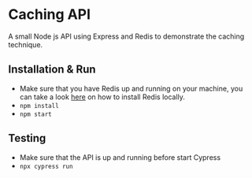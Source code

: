 # Caching API

A small Node js API using Express and Redis to demonstrate the caching technique.

## Installation & Run

- Make sure that you have Redis up and running on your machine, you can take a look [here](https://redis.io/docs/getting-started/) on how to install Redis locally.
- `npm install`
- `npm start`

## Testing

- Make sure that the API is up and running before start Cypress
- `npx cypress run`
